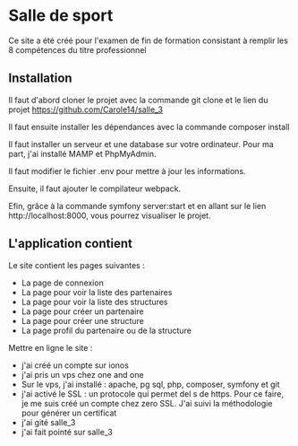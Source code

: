 
# Salle de sport

Ce site a été créé pour l'examen de fin de formation consistant à remplir les 8 compétences du titre professionnel


## Installation

Il faut d'abord cloner le projet avec la commande git clone et
le lien du projet https://github.com/Carole14/salle_3

Il faut ensuite installer les dépendances avec la commande
composer install

Il faut installer un serveur et une database sur votre ordinateur.
Pour ma part, j'ai installé MAMP et PhpMyAdmin.

Il faut modifier le fichier .env pour mettre à jour les informations.

Ensuite, il faut ajouter le compilateur webpack.

Efin, grâce à la commande symfony server:start et en allant sur
le lien http://localhost:8000, vous pourrez visualiser le projet.


## L'application contient

Le site contient les pages suivantes :
- La page de connexion
- La page pour voir la liste des partenaires
- La page pour voir la liste des structures
- La page pour créer un partenaire
- La page pour créer une structure
- La page profil du partenaire ou de la structure


Mettre en ligne le site :
- j'ai créé un compte sur ionos
- j'ai pris un vps chez one and one
- Sur le vps, j'ai installé : apache, pg sql, php, composer, symfony et git
- j'ai activé le SSL : un protocole qui permet del s de https. Pour ce faire, je me suis créé un compte chez zero SSL. J'ai suivi la méthodologie pour générer un certificat
- j'ai gité salle_3
- j'ai fait pointé sur salle_3
